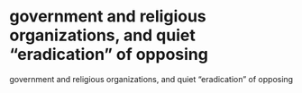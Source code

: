 # government and religious organizations, and quiet “eradication” of opposing

government and religious organizations, and quiet “eradication” of opposing